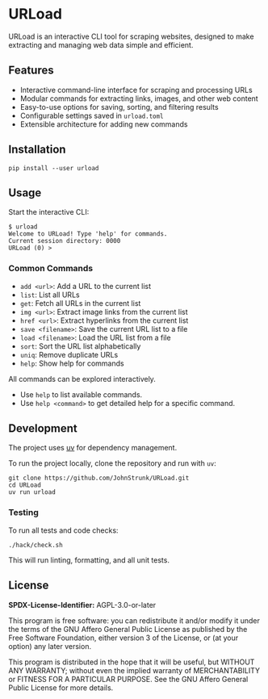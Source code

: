 # URLoad

URLoad is an interactive CLI tool for scraping websites, designed to make
extracting and managing web data simple and efficient.

## Features

- Interactive command-line interface for scraping and processing URLs
- Modular commands for extracting links, images, and other web content
- Easy-to-use options for saving, sorting, and filtering results
- Configurable settings saved in `urload.toml`
- Extensible architecture for adding new commands

## Installation

```console
pip install --user urload
```

## Usage

Start the interactive CLI:

```console
$ urload
Welcome to URLoad! Type 'help' for commands.
Current session directory: 0000
URLoad (0) >
```

### Common Commands

- `add <url>`: Add a URL to the current list
- `list`: List all URLs
- `get`: Fetch all URLs in the current list
- `img <url>`: Extract image links from the current list
- `href <url>`: Extract hyperlinks from the current list
- `save <filename>`: Save the current URL list to a file
- `load <filename>`: Load the URL list from a file
- `sort`: Sort the URL list alphabetically
- `uniq`: Remove duplicate URLs
- `help`: Show help for commands

All commands can be explored interactively.

- Use `help` to list available commands.
- Use `help <command>` to get detailed help for a specific command.

## Development

The project uses [uv](http://astral.sh/uv) for dependency management.

To run the project locally, clone the repository and run with `uv`:

```console
git clone https://github.com/JohnStrunk/URLoad.git
cd URLoad
uv run urload
```

### Testing

To run all tests and code checks:

```console
./hack/check.sh
```

This will run linting, formatting, and all unit tests.

## License

**SPDX-License-Identifier:** AGPL-3.0-or-later

This program is free software: you can redistribute it and/or modify it under
the terms of the GNU Affero General Public License as published by the Free
Software Foundation, either version 3 of the License, or (at your option) any
later version.

This program is distributed in the hope that it will be useful, but WITHOUT
ANY WARRANTY; without even the implied warranty of MERCHANTABILITY or FITNESS
FOR A PARTICULAR PURPOSE.  See the GNU Affero General Public License for more
details.
